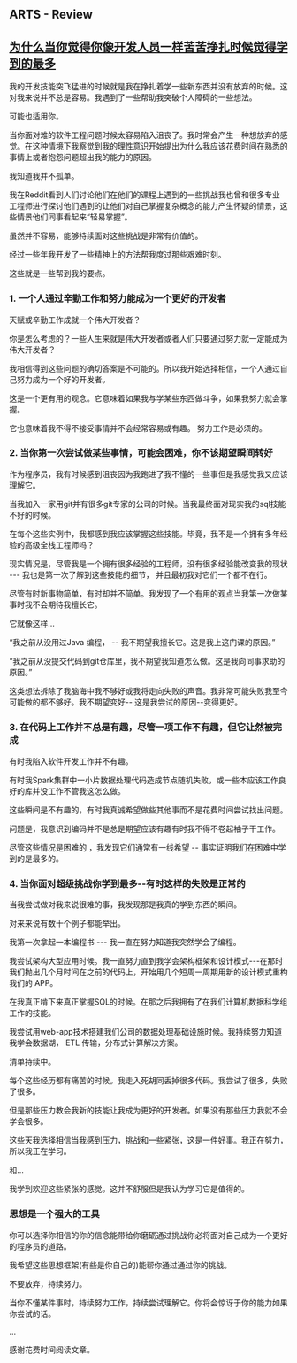 ## ARTS - Review
## [为什么当你觉得你像开发人员一样苦苦挣扎时候觉得学到的最多](https://medium.freecodecamp.org/why-you-learn-the-most-when-you-feel-like-youre-struggling-as-a-developer-7513327c8ee4)


我的开发技能突飞猛进的时候就是我在挣扎着学一些新东西并没有放弃的时候。这对我来说并不总是容易。我遇到了一些帮助我突破个人障碍的一些想法。

可能也适用你。

当你面对难的软件工程问题时候太容易陷入沮丧了。我时常会产生一种想放弃的感觉。在这种情境下我察觉到我的理性意识开始提出为什么我应该花费时间在熟悉的事情上或者抱怨问题超出我的能力的原因。

我知道我并不孤单。

我在Reddit看到人们讨论他们在他们的课程上遇到的一些挑战我也曾和很多专业工程师进行探讨他们遇到的让他们对自己掌握复杂概念的能力产生怀疑的情景，这些情景他们同事看起来“轻易掌握”。

虽然并不容易，能够持续面对这些挑战是非常有价值的。

经过一些年我开发了一些精神上的方法帮我度过那些艰难时刻。

这些就是一些帮到我的要点。

### 1. 一个人通过辛勤工作和努力能成为一个更好的开发者
天赋或辛勤工作成就一个伟大开发者？

你是怎么考虑的？一些人生来就是伟大开发者或者人们只要通过努力就一定能成为伟大开发者？

我相信得到这些问题的确切答案是不可能的。所以我开始选择相信，一个人通过自己努力成为一个好的开发者。

这是一个更有用的观念。它意味着如果我与学某些东西做斗争，如果我努力就会掌握。

它也意味着我不得不接受事情并不会经常容易或有趣。 努力工作是必须的。


### 2. 当你第一次尝试做某些事情，可能会困难，你不该期望瞬间转好

作为程序员，我有时候感到沮丧因为我跑进了我不懂的一些事但是我感觉我又应该理解它。

当我加入一家用git并有很多git专家的公司的时候。当我最终面对现实我的sql技能不好的时候。

在每个这些实例中，我都感到我应该掌握这些技能。毕竟，我不是一个拥有多年经验的高级全栈工程师吗？

现实情况是，尽管我是一个拥有很多经验的工程师，没有很多经验能改变我的现状 --- 我也是第一次了解到这些技能的细节， 并且最初我对它们一个都不在行。

尽管有时新事物简单，有时却并不简单。我发现了一个有用的观点当我第一次做某事时我不会期待我擅长它。

它就像这样...

“我之前从没用过Java 编程， -- 我不期望我擅长它。这是我上这门课的原因。”

“我之前从没提交代码到git仓库里，我不期望我知道怎么做。这是我向同事求助的原因。”

这类想法拆除了我脑海中我不够好或我将走向失败的声音。我非常可能失败我至今可能做的都不够好。我不期望变好-- 这是我尝试的原因--变得更好。

### 3. 在代码上工作并不总是有趣，尽管一项工作不有趣，但它让然被完成

有时我陷入软件开发工作并不有趣。

有时我Spark集群中一小片数据处理代码造成节点随机失败，或一些本应该工作良好的库并没工作不管我这怎么做。

这些瞬间是不有趣的，有时我真诚希望做些其他事而不是花费时间尝试找出问题。

问题是，我意识到编码并不是总是期望应该有趣有时我不得不卷起袖子干工作。

尽管这些情况是困难的 ，我发现它们通常有一线希望 -- 事实证明我们在困难中学到的是最多的。

### 4. 当你面对超级挑战你学到最多--有时这样的失败是正常的 
当我尝试做对我来说很难的事，我发现那是我真的学到东西的瞬间。

对来来说有数十个例子都能举出。

我第一次拿起一本编程书 --- 我一直在努力知道我突然学会了编程。

我尝试架构大型应用时候。我一直努力直到我学会架构框架和设计模式---在那时我们抛出几个月时间在之前的代码上，开始用几个短周一周期用新的设计模式重构我们的 APP。

在我真正啃下来真正掌握SQL的时候。在那之后我拥有了在我们计算机数据科学组工作的技能。

我尝试用web-app技术搭建我们公司的数据处理基础设施时候。我持续努力知道我学会数据湖， ETL 传输，分布式计算解决方案。

清单持续中。

每个这些经历都有痛苦的时候。我走入死胡同丢掉很多代码。我尝试了很多，失败了很多。

但是那些压力教会我新的技能让我成为更好的开发者。如果没有那些压力我就不会学会很多。

这些天我选择相信当我感到压力，挑战和一些紧张，这是一件好事。我正在努力，所以我正在学习。

和...

我学到欢迎这些紧张的感觉。这并不舒服但是我认为学习它是值得的。

### 思想是一个强大的工具

你可以选择你相信的你的信念能带给你磨砺通过挑战你必将面对自己成为一个更好的程序员的道路。

我希望这些思想框架(有些是你自己的)能帮你通过通过你的挑战。

不要放弃，持续努力。

当你不懂某件事时，持续努力工作，持续尝试理解它。你将会惊讶于你的能力如果你尝试的话。



... 

感谢花费时间阅读文章。

	


